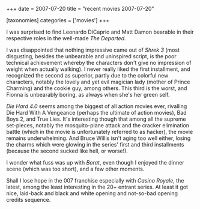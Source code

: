 +++
date = 2007-07-20
title = "recent movies 2007-07-20"

[taxonomies]
categories = ['movies']
+++

I was surprised to find Leonardo DiCaprio and Matt Damon bearable in
their respective roles in the well-made *The Departed*.

I was disappointed that nothing impressive came out of *Shrek 3* (most
disgusting, besides the unbearable and uninspired script, is the poor
technical achievement whereby the characters don't give no impression
of weight when actually walking). I never really liked the first
installment, and recognized the second as superior, partly due to the
colorful new characters, notably the lovely and yet evil magician lady
(mother of Prince Charming) and the cookie guy, among others. This third
is the worst, and Fionna is unbearably boring, as always when she's her
green self.

*Die Hard 4.0* seems among the biggest of all action movies ever,
rivalling Die Hard With A Vengeance (perhaps the ultimate of action
movies), Bad Boys 2, and True Lies. It's interesting though that among
all the supreme set-pieces, notably the mosquito-plane attack and the
cracker elimination battle (which in the movie is unfortunately referred
to as hacker), the movie remains underwhelming. And Bruce Willis isn't
aging too well either, losing the charms which were glowing in the
series' first and third installments (because the second sucked like
hell, or worse!).

I wonder what fuss was up with *Borat*, even though I enjoyed the dinner
scene (which was too short), and a few other moments.

Shall I lose hope in the 007 franchise especially with *Casino Royale*,
the latest, among the least interesting in the 20+ entrant series. At
least it got nice, laid-back and black and white opening and not-so-bad
opening credits sequence.
